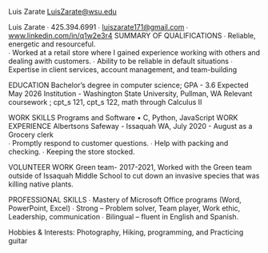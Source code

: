 Luis Zarate    LuisZarate@wsu.edu

Luis Zarate
∙ 425.394.6991 ∙ luiszarate171@gmail.com ∙ www.linkedin.com/in/q1w2e3r4
SUMMARY OF QUALIFICATIONS 
∙ Reliable, energetic and resourceful.  
∙ Worked at a retail store where I gained experience working with others and dealing awith customers. 
∙ Ability to be reliable in default situations
∙ Expertise in client services, account management, and team-building

EDUCATION 
Bachelor’s degree in computer science;      GPA - 3.6      Expected May 2026
Institution - Washington State University, Pullman, WA
Relevant coursework ; cpt_s 121, cpt_s 122, math through Calculus II

WORK SKILLS
Programs and Software • C, Python, JavaScript
WORK EXPERIENCE 
Albertsons Safeway - Issaquah WA, July 2020 - August  as a Grocery clerk  
∙ Promptly respond to customer questions.
∙ Help with packing and checking. 
∙ Keeping the store stocked. 

VOLUNTEER WORK
Green team- 2017-2021, Worked with the Green team outside of Issaquah Middle School to cut down an invasive species that was killing native plants.

PROFESSIONAL SKILLS 
∙ Mastery of Microsoft Office programs (Word, PowerPoint, Excel) 
∙ Strong – Problem solver, Team player, Work ethic, Leadership, communication
∙ Bilingual – fluent in English and Spanish.

Hobbies & Interests:  Photography, Hiking, programming, and Practicing guitar
